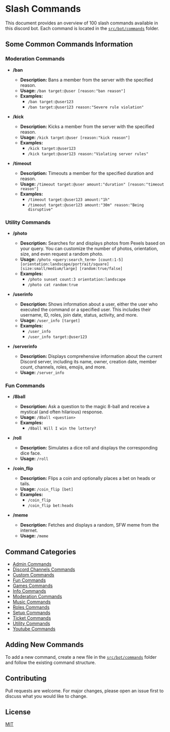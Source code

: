 # Slash Commands

This document provides an overview of 100 slash commands available in this discord bot. Each command is located in the [`src/bot/commands`](https://github.com/KIO2gamer/project-kiyo/tree/main/src/bot/commands) folder.

## Some Common Commands Information

### Moderation Commands

-   **/ban**

    -   **Description:** Bans a member from the server with the specified reason.
    -   **Usage:** `/ban target:@user [reason:"ban reason"]`
    -   **Examples:**
        -   `/ban target:@user123`
        -   `/ban target:@user123 reason:"Severe rule violation"`

-   **/kick**

    -   **Description:** Kicks a member from the server with the specified reason.
    -   **Usage:** `/kick target:@user [reason:"kick reason"]`
    -   **Examples:**
        -   `/kick target:@user123`
        -   `/kick target:@user123 reason:"Violating server rules"`

-   **/timeout**

    -   **Description:** Timeouts a member for the specified duration and reason.
    -   **Usage:** `/timeout target:@user amount:"duration" [reason:"timeout reason"]`
    -   **Examples:**
        -   `/timeout target:@user123 amount:"1h"`
        -   `/timeout target:@user123 amount:"30m" reason:"Being disruptive"`

### Utility Commands

-   **/photo**

    -   **Description:** Searches for and displays photos from Pexels based on your query. You can customize the number of photos, orientation, size, and even request a random photo.
    -   **Usage:** `/photo <query:search_term> [count:1-5] [orientation:landscape/portrait/square] [size:small/medium/large] [random:true/false]`
    -   **Examples:**
        -   `/photo sunset count:3 orientation:landscape`
        -   `/photo cat random:true`

-   **/userinfo**

    -   **Description:** Shows information about a user, either the user who executed the command or a specified user. This includes their username, ID, roles, join date, status, activity, and more.
    -   **Usage:** `/user_info [target]`
    -   **Examples:**
        -   `/user_info`
        -   `/user_info target:@user123`

-   **/serverinfo**

    -   **Description:** Displays comprehensive information about the current Discord server, including its name, owner, creation date, member count, channels, roles, emojis, and more.
    -   **Usage:** `/server_info`

### Fun Commands

-   **/8ball**

    -   **Description:** Ask a question to the magic 8-ball and receive a mystical (and often hilarious) response.
    -   **Usage:** `/8ball <question>`
    -   **Examples:**
        -   `/8ball Will I win the lottery?`

-   **/roll**

    -   **Description:** Simulates a dice roll and displays the corresponding dice face.
    -   **Usage:** `/roll`

-   **/coin_flip**

    -   **Description:** Flips a coin and optionally places a bet on heads or tails.
    -   **Usage:** `/coin_flip [bet]`
    -   **Examples:**
        -   `/coin_flip`
        -   `/coin_flip bet:heads`

-   **/meme**

    -   **Description:** Fetches and displays a random, SFW meme from the internet.
    -   **Usage:** `/meme`

## Command Categories

- [Admin Commands](https://github.com/KIO2gamer/project-kiyo/tree/main/src/bot/commands/admin)
- [Discord Channels Commands](https://github.com/KIO2gamer/project-kiyo/tree/main/src/bot/commands/admin)
- [Custom Commands](https://github.com/KIO2gamer/project-kiyo/tree/main/src/bot/commands/customs)
- [Fun Commands](https://github.com/KIO2gamer/project-kiyo/tree/main/src/bot/commands/fun)
- [Games Commands](https://github.com/KIO2gamer/project-kiyo/tree/main/src/bot/commands/games)
- [Info Commands](https://github.com/KIO2gamer/project-kiyo/tree/main/src/bot/commands/info)
- [Moderation Commands](https://github.com/KIO2gamer/project-kiyo/tree/main/src/bot/commands/moderation)
- [Music Commands](https://github.com/KIO2gamer/project-kiyo/tree/main/src/bot/commands/music)
- [Roles Commands](https://github.com/KIO2gamer/project-kiyo/tree/main/src/bot/commands/roles)
- [Setup Commands](https://github.com/KIO2gamer/project-kiyo/tree/main/src/bot/commands/setup)
- [Ticket Commands](https://github.com/KIO2gamer/project-kiyo/tree/main/src/bot/commands/tickets)
- [Utility Commands](https://github.com/KIO2gamer/project-kiyo/tree/main/src/bot/commands/utility)
- [Youtube Commands](https://github.com/KIO2gamer/project-kiyo/tree/main/src/bot/commands/youtube)

## Adding New Commands

To add a new command, create a new file in the [`src/bot/commands`](https://github.com/KIO2gamer/project-kiyo/tree/main/src/bot/commands) folder and follow the existing command structure.

## Contributing

Pull requests are welcome. For major changes, please open an issue first to discuss what you would like to change.

## License

[MIT](https://github.com/KIO2gamer/project-kiyo/blob/main/LICENSE.md)
